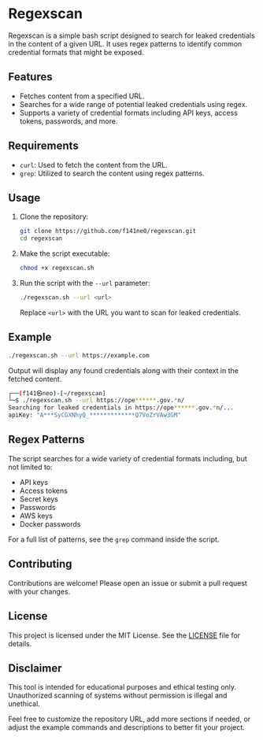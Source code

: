 # Regexscan

Regexscan is a simple bash script designed to search for leaked credentials in the content of a given URL. It uses regex patterns to identify common credential formats that might be exposed.

## Features

- Fetches content from a specified URL.
- Searches for a wide range of potential leaked credentials using regex.
- Supports a variety of credential formats including API keys, access tokens, passwords, and more.

## Requirements

- `curl`: Used to fetch the content from the URL.
- `grep`: Utilized to search the content using regex patterns.

## Usage

1. Clone the repository:

    ```bash
    git clone https://github.com/f141ne0/regexscan.git
    cd regexscan
    ```

2. Make the script executable:

    ```bash
    chmod +x regexscan.sh
    ```

3. Run the script with the `--url` parameter:

    ```bash
    ./regexscan.sh --url <url>
    ```

    Replace `<url>` with the URL you want to scan for leaked credentials.

## Example

```bash
./regexscan.sh --url https://example.com
```

Output will display any found credentials along with their context in the fetched content.

```bash
┌──(f141㉿neo)-[~/regexscan]
└─$ ./regexscan.sh --url https://ope******.gov.*n/
Searching for leaked credentials in https://ope******.gov.*n/...
apiKey: "A***SyCGXNhyQ_*************Q7VoZrVAw3GM"
```


## Regex Patterns

The script searches for a wide variety of credential formats including, but not limited to:

- API keys
- Access tokens
- Secret keys
- Passwords
- AWS keys
- Docker passwords

For a full list of patterns, see the `grep` command inside the script.

## Contributing

Contributions are welcome! Please open an issue or submit a pull request with your changes.

## License

This project is licensed under the MIT License. See the [LICENSE](LICENSE) file for details.

## Disclaimer

This tool is intended for educational purposes and ethical testing only. Unauthorized scanning of systems without permission is illegal and unethical.

Feel free to customize the repository URL, add more sections if needed, or adjust the example commands and descriptions to better fit your project.
